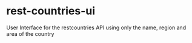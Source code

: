 # rest-countries-ui
User Interface for the restcountries API using only the name, region and area of the country
